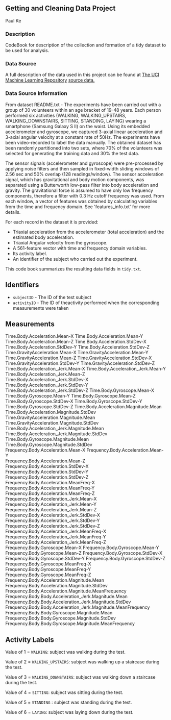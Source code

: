 ## Getting and Cleaning Data Project

Paul Ke

### Description
CodeBook for description of the collection and formation of a tidy dataset to be used for analysis.

### Data Source
A full description of the data used in this project can be found at [The UCI Machine Learning Repository](http://archive.ics.uci.edu/ml/datasets/Human+Activity+Recognition+Using+Smartphones)
[source data.](https://d396qusza40orc.cloudfront.net/getdata%2Fprojectfiles%2FUCI%20HAR%20Dataset.zip)

### Data Source Information
From dataset README.txt - The experiments have been carried out with a group of 30 volunteers within an age bracket of 19-48 years. 
Each person performed six activities (WALKING, WALKING_UPSTAIRS, WALKING_DOWNSTAIRS, SITTING, STANDING, LAYING) wearing a smartphone (Samsung Galaxy S II) on the waist. 
Using its embedded accelerometer and gyroscope, we captured 3-axial linear acceleration and 3-axial angular velocity at a constant rate of 50Hz. 
The experiments have been video-recorded to label the data manually. 
The obtained dataset has been randomly partitioned into two sets, where 70% of the volunteers was selected for generating the training data and 30% the test data. 

The sensor signals (accelerometer and gyroscope) were pre-processed by applying noise filters and then sampled in fixed-width sliding windows of 2.56 sec and 50% overlap (128 readings/window). 
The sensor acceleration signal, which has gravitational and body motion components, was separated using a Butterworth low-pass filter into body acceleration and gravity. 
The gravitational force is assumed to have only low frequency components, therefore a filter with 0.3 Hz cutoff frequency was used. 
From each window, a vector of features was obtained by calculating variables from the time and frequency domain. See 'features_info.txt' for more details. 

For each record in the dataset it is provided: 
- Triaxial acceleration from the accelerometer (total acceleration) and the estimated body acceleration. 
- Triaxial Angular velocity from the gyroscope. 
- A 561-feature vector with time and frequency domain variables. 
- Its activity label. 
- An identifier of the subject who carried out the experiment.

This code book summarizes the resulting data fields in `tidy.txt`.

## Identifiers

* `subjectID` - The ID of the test subject
* `activityID` - The ID of theactivity performed when the corresponding measurements were taken

## Measurements
Time.Body.Acceleration.Mean-X
Time.Body.Acceleration.Mean-Y
Time.Body.Acceleration.Mean-Z
Time.Body.Acceleration.StdDev-X
Time.Body.Acceleration.StdDev-Y
Time.Body.Acceleration.StdDev-Z                              
Time.GravityAcceleration.Mean-X
Time.GravityAcceleration.Mean-Y                              
Time.GravityAcceleration.Mean-Z
Time.GravityAcceleration.StdDev-X
Time.GravityAcceleration.StdDev-Y
Time.GravityAcceleration.StdDev-Z
Time.Body.Acceleration_Jerk.Mean-X
Time.Body.Acceleration_Jerk.Mean-Y
Time.Body.Acceleration_Jerk.Mean-Z
Time.Body.Acceleration_Jerk.StdDev-X
Time.Body.Acceleration_Jerk.StdDev-Y
Time.Body.Acceleration_Jerk.StdDev-Z
Time.Body.Gyroscope.Mean-X
Time.Body.Gyroscope.Mean-Y
Time.Body.Gyroscope.Mean-Z
Time.Body.Gyroscope.StdDev-X
Time.Body.Gyroscope.StdDev-Y
Time.Body.Gyroscope.StdDev-Z
Time.Body.Acceleration.Magnitude.Mean
Time.Body.Acceleration.Magnitude.StdDev
Time.GravityAcceleration.Magnitude.Mean
Time.GravityAcceleration.Magnitude.StdDev
Time.Body.Acceleration_Jerk.Magnitude.Mean
Time.Body.Acceleration_Jerk.Magnitude.StdDev                 
Time.Body.Gyroscope.Magnitude.Mean
Time.Body.Gyroscope.Magnitude.StdDev                         
Frequency.Body.Acceleration.Mean-X
Frequency.Body.Acceleration.Mean-Y                           
Frequency.Body.Acceleration.Mean-Z
Frequency.Body.Acceleration.StdDev-X
Frequency.Body.Acceleration.StdDev-Y
Frequency.Body.Acceleration.StdDev-Z
Frequency.Body.Acceleration.MeanFreq-X
Frequency.Body.Acceleration.MeanFreq-Y
Frequency.Body.Acceleration.MeanFreq-Z
Frequency.Body.Acceleration_Jerk.Mean-X
Frequency.Body.Acceleration_Jerk.Mean-Y
Frequency.Body.Acceleration_Jerk.Mean-Z
Frequency.Body.Acceleration_Jerk.StdDev-X
Frequency.Body.Acceleration_Jerk.StdDev-Y
Frequency.Body.Acceleration_Jerk.StdDev-Z
Frequency.Body.Acceleration_Jerk.MeanFreq-X
Frequency.Body.Acceleration_Jerk.MeanFreq-Y
Frequency.Body.Acceleration_Jerk.MeanFreq-Z
Frequency.Body.Gyroscope.Mean-X
Frequency.Body.Gyroscope.Mean-Y
Frequency.Body.Gyroscope.Mean-Z
Frequency.Body.Gyroscope.StdDev-X
Frequency.Body.Gyroscope.StdDev-Y
Frequency.Body.Gyroscope.StdDev-Z
Frequency.Body.Gyroscope.MeanFreq-X
Frequency.Body.Gyroscope.MeanFreq-Y
Frequency.Body.Gyroscope.MeanFreq-Z
Frequency.Body.Acceleration.Magnitude.Mean
Frequency.Body.Acceleration.Magnitude.StdDev
Frequency.Body.Acceleration.Magnitude.MeanFrequency
Frequency.Body.Body.Acceleration_Jerk.Magnitude.Mean
Frequency.Body.Body.Acceleration_Jerk.Magnitude.StdDev
Frequency.Body.Body.Acceleration_Jerk.Magnitude.MeanFrequency
Frequency.Body.Body.Gyroscope.Magnitude.Mean
Frequency.Body.Body.Gyroscope.Magnitude.StdDev
Frequency.Body.Body.Gyroscope.Magnitude.MeanFrequency

## Activity Labels

Value of 1 = `WALKING`: subject was walking during the test.

Value of 2 = `WALKING_UPSTAIRS`: subject was walking up a staircase during the test.

Value of 3 = `WALKING_DOWNSTAIRS`: subject was walking down a staircase during the test.

Value of 4 = `SITTING`: subject was sitting during the test.

Value of 5 = `STANDING` : subject was standing during the test.

Value of 6 = `LAYING`: subject was laying down during the test.